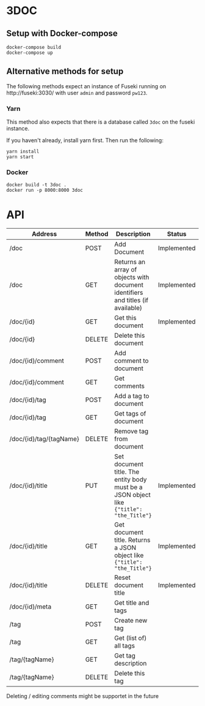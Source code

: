 # 3DOC

## Setup with Docker-compose 

```
docker-compose build
docker-compose up
``` 

## Alternative methods for setup

The following methods expect an instance of Fuseki running on http://fuseki:3030/ with user `admin`  and password `pw123`. 

### Yarn
This method also expects that there is a database called `3doc` on the fuseki instance.

If you haven't already, install yarn first. Then run the following:
```
yarn install
yarn start
```

### Docker 

```
docker build -t 3doc .
docker run -p 8000:8000 3doc
```

# API

| Address | Method | Description | Status |
| - | - | - | - |
| /doc | POST | Add Document | Implemented |
| /doc | GET | Returns an array of objects with document identifiers and titles (if available) | Implemented |
| /doc/{id} | GET | Get this document | Implemented |
| /doc/{id} | DELETE | Delete this document |
| /doc/{id}/comment | POST | Add comment to document |
| /doc/{id}/comment	| GET | Get comments |
| /doc/{id}/tag | POST | Add a tag to document |
| /doc/{id}/tag | GET | Get tags of document |
| /doc/{id}/tag/{tagName} | DELETE | Remove tag from document |
| /doc/{id}/title | PUT | Set document title. The entity body must be a JSON object like `{"title": "the_Title"}` | Implemented |
| /doc/{id}/title | GET | Get document title. Returns a JSON object like `{"title": "the_Title"}` | Implemented |
| /doc/{id}/title | DELETE | Reset document title | Implemented |
| /doc/{id}/meta | GET | Get title and tags |
| /tag | POST | Create new tag |
| /tag | GET | Get (list of) all tags |
| /tag/{tagName} | GET | Get tag description |
| /tag/{tagName} | DELETE | Delete this tag |

Deleting / editing comments might be supportet in the future